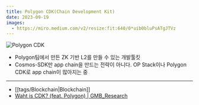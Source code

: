```yaml
---
title: Polygon CDK(Chain Development Kit)
date: 2023-09-19
images:
  - https://miro.medium.com/v2/resize:fit:640/0*uib0bluPsATgJTVz
---
```

![Polygon CDK](https://miro.medium.com/v2/resize:fit:640/0*uib0bluPsATgJTVz)
- Polygon팀에서 만든 ZK 기반 L2를 만들 수 있는 개발툴킷
- Cosmos-SDK만 app chain을 만드는 전략이 아니다. OP Stack이나 Polygon CDK로 app chain이 많아지는 중

---
- [[tags/Blockchain|Blockchain]]
- [Waht is CDK? (feat. Polygon) | GMB_Research](https://medium.com/gmb-research/what-is-cdk-feat-polygon-b98a46aa8522)
